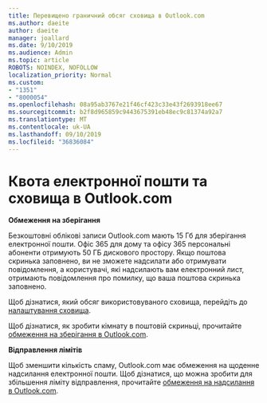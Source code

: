 ```yaml
---
title: Перевищено граничний обсяг сховища в Outlook.com
ms.author: daeite
author: daeite
manager: joallard
ms.date: 9/10/2019
ms.audience: Admin
ms.topic: article
ROBOTS: NOINDEX, NOFOLLOW
localization_priority: Normal
ms.custom:
- "1351"
- "8000054"
ms.openlocfilehash: 08a95ab3767e21f46cf423c33e43f2693918ee67
ms.sourcegitcommit: b2f8d965859c9443675391eb48ec9c81374a92a7
ms.translationtype: MT
ms.contentlocale: uk-UA
ms.lasthandoff: 09/10/2019
ms.locfileid: "36836084"
---
```

# <a name="email-and-storage-quota-in-outlookcom"></a>Квота електронної пошти та сховища в Outlook.com

**Обмеження на зберігання**

Безкоштовні облікові записи Outlook.com мають 15 Гб для зберігання електронної пошти. Офіс 365 для дому та офісу 365 персональні абоненти отримують 50 ГБ дискового простору. Якщо поштова скринька заповнено, ви не зможете надсилати або отримувати повідомлення, а користувачі, які надсилають вам електронний лист, отримають повідомлення про помилку, що ваша поштова скринька заповнено.

Щоб дізнатися, який обсяг використовуваного сховища, перейдіть до [налаштування сховища](https://outlook.live.com/mail/options/general/storage).

Щоб дізнатися, як зробити кімнату в поштовій скриньці, прочитайте [обмеження на зберігання в Outlook.com](https://support.office.com/article/7ac99134-69e5-4619-ac0b-2d313bba5e9e).

**Відправлення лімітів**

Щоб зменшити кількість спаму, Outlook.com має обмеження на щоденне надсилання електронної пошти. Щоб дізнатися, що можна зробити для збільшення ліміту відправлення, прочитайте [обмеження на надсилання в Outlook.com](https://support.office.com/article/279ee200-594c-40f0-9ec8-bb6af7735c2e).